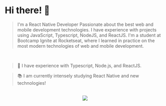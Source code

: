 # Hi there! :wave:

> I'm a React Native Developer Passionate about the best web and mobile development technologies. I have experience with projects using JavaScript, Typescript, NodeJS, and ReactJS. I'm a student at Bootcamp Ignite at Rocketseat, where I learned in practice on the most modern technologies of web and mobile development.
<br>

> :seedling: I have experience with Typescript, Node.js, and ReactJS.

> :books: I am currently intensely studying React Native and new technologies!
<br>

<div align="center">
<img max-width="500" src="https://user-images.githubusercontent.com/89322549/131285267-559fa518-0e05-4f2d-9830-e6fa6c6fb4cc.gif"/>
 </div>



